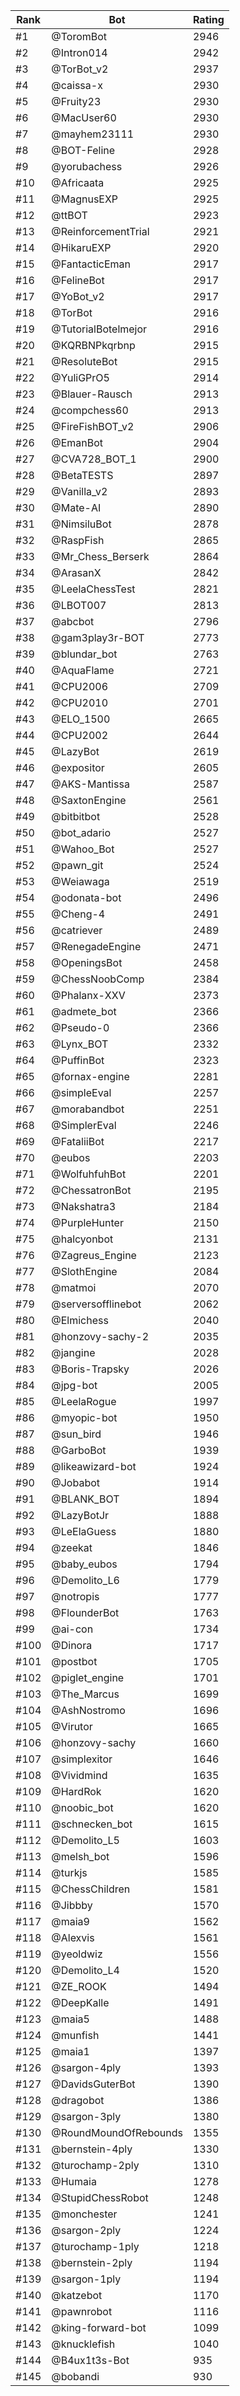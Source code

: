 Rank|Bot|Rating
---|---|---
#1|@ToromBot|2946
#2|@Intron014|2942
#3|@TorBot_v2|2937
#4|@caissa-x|2930
#5|@Fruity23|2930
#6|@MacUser60|2930
#7|@mayhem23111|2930
#8|@BOT-Feline|2928
#9|@yorubachess|2926
#10|@Africaata|2925
#11|@MagnusEXP|2925
#12|@ttBOT|2923
#13|@ReinforcementTrial|2921
#14|@HikaruEXP|2920
#15|@FantacticEman|2917
#16|@FelineBot|2917
#17|@YoBot_v2|2917
#18|@TorBot|2916
#19|@TutorialBotelmejor|2916
#20|@KQRBNPkqrbnp|2915
#21|@ResoluteBot|2915
#22|@YuliGPrO5|2914
#23|@Blauer-Rausch|2913
#24|@compchess60|2913
#25|@FireFishBOT_v2|2906
#26|@EmanBot|2904
#27|@CVA728_BOT_1|2900
#28|@BetaTESTS|2897
#29|@Vanilla_v2|2893
#30|@Mate-AI|2890
#31|@NimsiluBot|2878
#32|@RaspFish|2865
#33|@Mr_Chess_Berserk|2864
#34|@ArasanX|2842
#35|@LeelaChessTest|2821
#36|@LBOT007|2813
#37|@abcbot|2796
#38|@gam3play3r-BOT|2773
#39|@blundar_bot|2763
#40|@AquaFlame|2721
#41|@CPU2006|2709
#42|@CPU2010|2701
#43|@ELO_1500|2665
#44|@CPU2002|2644
#45|@LazyBot|2619
#46|@expositor|2605
#47|@AKS-Mantissa|2587
#48|@SaxtonEngine|2561
#49|@bitbitbot|2528
#50|@bot_adario|2527
#51|@Wahoo_Bot|2527
#52|@pawn_git|2524
#53|@Weiawaga|2519
#54|@odonata-bot|2496
#55|@Cheng-4|2491
#56|@catriever|2489
#57|@RenegadeEngine|2471
#58|@OpeningsBot|2458
#59|@ChessNoobComp|2384
#60|@Phalanx-XXV|2373
#61|@admete_bot|2366
#62|@Pseudo-0|2366
#63|@Lynx_BOT|2332
#64|@PuffinBot|2323
#65|@fornax-engine|2281
#66|@simpleEval|2257
#67|@morabandbot|2251
#68|@SimplerEval|2246
#69|@FataliiBot|2217
#70|@eubos|2203
#71|@WolfuhfuhBot|2201
#72|@ChessatronBot|2195
#73|@Nakshatra3|2184
#74|@PurpleHunter|2150
#75|@halcyonbot|2131
#76|@Zagreus_Engine|2123
#77|@SlothEngine|2084
#78|@matmoi|2070
#79|@serversofflinebot|2062
#80|@Elmichess|2040
#81|@honzovy-sachy-2|2035
#82|@jangine|2028
#83|@Boris-Trapsky|2026
#84|@jpg-bot|2005
#85|@LeelaRogue|1997
#86|@myopic-bot|1950
#87|@sun_bird|1946
#88|@GarboBot|1939
#89|@likeawizard-bot|1924
#90|@Jobabot|1914
#91|@BLANK_BOT|1894
#92|@LazyBotJr|1888
#93|@LeElaGuess|1880
#94|@zeekat|1846
#95|@baby_eubos|1794
#96|@Demolito_L6|1779
#97|@notropis|1777
#98|@FlounderBot|1763
#99|@ai-con|1734
#100|@Dinora|1717
#101|@postbot|1705
#102|@piglet_engine|1701
#103|@The_Marcus|1699
#104|@AshNostromo|1696
#105|@Virutor|1665
#106|@honzovy-sachy|1660
#107|@simplexitor|1646
#108|@Vividmind|1635
#109|@HardRok|1620
#110|@noobic_bot|1620
#111|@schnecken_bot|1615
#112|@Demolito_L5|1603
#113|@melsh_bot|1596
#114|@turkjs|1585
#115|@ChessChildren|1581
#116|@Jibbby|1570
#117|@maia9|1562
#118|@Alexvis|1561
#119|@yeoldwiz|1556
#120|@Demolito_L4|1520
#121|@ZE_ROOK|1494
#122|@DeepKalle|1491
#123|@maia5|1488
#124|@munfish|1441
#125|@maia1|1397
#126|@sargon-4ply|1393
#127|@DavidsGuterBot|1390
#128|@dragobot|1386
#129|@sargon-3ply|1380
#130|@RoundMoundOfRebounds|1355
#131|@bernstein-4ply|1330
#132|@turochamp-2ply|1310
#133|@Humaia|1278
#134|@StupidChessRobot|1248
#135|@monchester|1241
#136|@sargon-2ply|1224
#137|@turochamp-1ply|1218
#138|@bernstein-2ply|1194
#139|@sargon-1ply|1194
#140|@katzebot|1170
#141|@pawnrobot|1116
#142|@king-forward-bot|1099
#143|@knucklefish|1040
#144|@B4ux1t3s-Bot|935
#145|@bobandi|930
